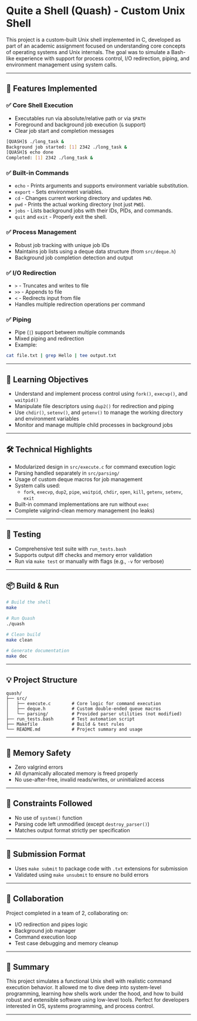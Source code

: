 # Quite a Shell (Quash) - Custom Unix Shell

This project is a custom-built Unix shell implemented in C, developed as part of an academic assignment focused on understanding core concepts of operating systems and Unix internals. The goal was to simulate a Bash-like experience with support for process control, I/O redirection, piping, and environment management using system calls.

---

## 🚀 Features Implemented

### ✅ Core Shell Execution
- Executables run via absolute/relative path or via `$PATH`
- Foreground and background job execution (`&` support)
- Clear job start and completion messages

```bash
[QUASH]$ ./long_task &
Background job started: [1] 2342 ./long_task &
[QUASH]$ echo done
Completed: [1] 2342 ./long_task &
```

### ✅ Built-in Commands
- `echo` - Prints arguments and supports environment variable substitution.
- `export` - Sets environment variables.
- `cd` - Changes current working directory and updates `PWD`.
- `pwd` - Prints the actual working directory (not just `PWD`).
- `jobs` - Lists background jobs with their IDs, PIDs, and commands.
- `quit` and `exit` - Properly exit the shell.

### ✅ Process Management
- Robust job tracking with unique job IDs
- Maintains job lists using a deque data structure (from `src/deque.h`)
- Background job completion detection and output

### ✅ I/O Redirection
- `>` - Truncates and writes to file
- `>>` - Appends to file
- `<` - Redirects input from file
- Handles multiple redirection operations per command

### ✅ Piping
- Pipe (`|`) support between multiple commands
- Mixed piping and redirection
- Example:

```bash
cat file.txt | grep Hello | tee output.txt
```

---

## 🧠 Learning Objectives
- Understand and implement process control using `fork()`, `execvp()`, and `waitpid()`
- Manipulate file descriptors using `dup2()` for redirection and piping
- Use `chdir()`, `setenv()`, and `getenv()` to manage the working directory and environment variables
- Monitor and manage multiple child processes in background jobs

---

## 🛠️ Technical Highlights

- Modularized design in `src/execute.c` for command execution logic
- Parsing handled separately in `src/parsing/`
- Usage of custom deque macros for job management
- System calls used:
  - `fork`, `execvp`, `dup2`, `pipe`, `waitpid`, `chdir`, `open`, `kill`, `getenv`, `setenv`, `exit`
- Built-in command implementations are run without `exec`
- Complete valgrind-clean memory management (no leaks)

---

## 🧪 Testing
- Comprehensive test suite with `run_tests.bash`
- Supports output diff checks and memory error validation
- Run via `make test` or manually with flags (e.g., `-v` for verbose)

---

## 📦 Build & Run
```bash
# Build the shell
make

# Run Quash
./quash

# Clean build
make clean

# Generate documentation
make doc
```

---

## 💡 Project Structure
```
quash/
├── src/
│   ├── execute.c        # Core logic for command execution
│   ├── deque.h          # Custom double-ended queue macros
│   └── parsing/         # Provided parser utilities (not modified)
├── run_tests.bash       # Test automation script
├── Makefile             # Build & test rules
└── README.md            # Project summary and usage
```


---

## 🧼 Memory Safety
- Zero valgrind errors
- All dynamically allocated memory is freed properly
- No use-after-free, invalid reads/writes, or uninitialized access

---

## 🔐 Constraints Followed
- No use of `system()` function
- Parsing code left unmodified (except `destroy_parser()`)
- Matches output format strictly per specification

---

## 📁 Submission Format
- Uses `make submit` to package code with `.txt` extensions for submission
- Validated using `make unsubmit` to ensure no build errors

---

## 🤝 Collaboration
Project completed in a team of 2, collaborating on:
- I/O redirection and pipes logic
- Background job manager
- Command execution loop
- Test case debugging and memory cleanup

---

## 📌 Summary
This project simulates a functional Unix shell with realistic command execution behavior. It allowed me to dive deep into system-level programming, learning how shells work under the hood, and how to build robust and extensible software using low-level tools. Perfect for developers interested in OS, systems programming, and process control.

---



